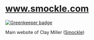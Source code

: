 # www.smockle.com

[![Greenkeeper badge](https://badges.greenkeeper.io/smockle/www.smockle.com.svg)](https://greenkeeper.io/)

Main website of Clay Miller ([Smockle](https://smockle.com))
